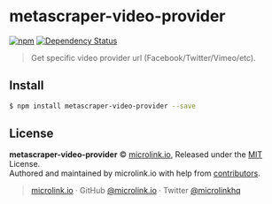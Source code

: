 # metascraper-video-provider

[![npm](https://img.shields.io/npm/v/metascraper-video-provider.svg?style=flat-square)](https://www.npmjs.com/package/metascraper-video-provider)
[![Dependency Status](https://david-dm.org/microlinkhq/metascraper.svg?path=packages/metascraper-video-provider&style=flat-square)](https://david-dm.org/microlinkhq/metascraper?path=packages/metascraper-video-provider)

> Get specific video provider url (Facebook/Twitter/Vimeo/etc).

## Install

```bash
$ npm install metascraper-video-provider --save
```

## License

**metascraper-video-provider** © [microlink.io](https://microlink.io), Released under the [MIT](https://github.com/microlinkhq//blob/master/LICENSE.md) License.<br>
Authored and maintained by microlink.io with help from [contributors](https://github.com/microlinkhq//contributors).

> [microlink.io](https://microlink.io) · GitHub [@microlink.io](https://github.com/microlinkhq) · Twitter [@microlinkhq](https://twitter.com/microlinkhq)
